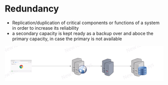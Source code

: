 # Redundancy
- Replication/duplication of critical components or functions of a system in order to increase its reliability
- a secondary capacity is kept ready as a backup over and aboce the primary capacity, in case the primary is not available

![Alt text](image-4.png)